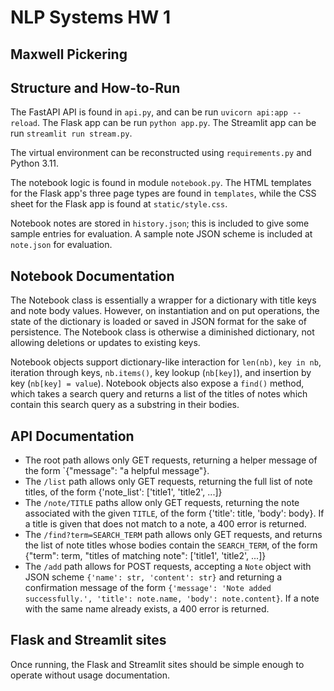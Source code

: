 # NLP Systems HW 1
## Maxwell Pickering

## Structure and How-to-Run
The FastAPI API is found in `api.py`, and can be run `uvicorn api:app --reload`. The Flask app can be run `python app.py`. The Streamlit app can be run `streamlit run stream.py`.

The virtual environment can be reconstructed using `requirements.py` and Python 3.11.

The notebook logic is found in module `notebook.py`. The HTML templates for the Flask app's three page types are found in `templates`, while the CSS sheet for the Flask app is found at `static/style.css`. 

Notebook notes are stored in `history.json`; this is included to give some sample entries for evaluation. A sample note JSON scheme is included at `note.json` for evaluation.

## Notebook Documentation
The Notebook class is essentially a wrapper for a dictionary with title keys and note body values. However, on instantiation and on put operations, the state of the dictionary is loaded or saved in JSON format for the sake of persistence. The Notebook class is otherwise a diminished dictionary, not allowing deletions or updates to existing keys.

Notebook objects support dictionary-like interaction for `len(nb)`, `key in nb`, iteration through keys, `nb.items()`, key lookup (`nb[key]`), and insertion by key (`nb[key] = value`). Notebook objects also expose a `find()` method, which takes a search query and returns a list of the titles of notes which contain this search query as a substring in their bodies.

## API Documentation
- The root path allows only GET requests, returning a helper message of the form `{"message": "a helpful message"}.
- The `/list` path allows only GET requests, returning the full list of note titles, of the form {'note_list': ['title1', 'title2', ...]}
- The `/note/TITLE` paths allow only GET requests, returning the note associated with the given `TITLE`, of the form {'title': title, 'body': body}. If a title is given that does not match to a note, a 400 error is returned.
- The `/find?term=SEARCH_TERM` path allows only GET requests, and returns the list of note titles whose bodies contain the `SEARCH_TERM`, of the form {"term": term, "titles of matching note": ['title1', 'title2', ...]}
- The `/add` path allows for POST requests, accepting a `Note` object with JSON scheme `{'name': str, 'content': str}` and returning a confirmation message of the form `{'message': 'Note added successfully.', 'title': note.name, 'body': note.content}`. If a note with the same name already exists, a 400 error is returned.

## Flask and Streamlit sites
Once running, the Flask and Streamlit sites should be simple enough to operate without usage documentation.
